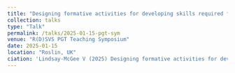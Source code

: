 ```yaml
---
title: "Designing formative activities for developing skills required for specific summative assessments."
collection: talks
type: "Talk"
permalink: /talks/2025-01-15-pgt-sym
venue: "R(D)SVS PGT Teaching Symposium"
date: 2025-01-15
location: "Roslin, UK"
ciation: 'Lindsay-McGee V (2025) Designing formative activities for developing skills required for specific summative assessments. <i>Royal (Dick) School of Veterinary Studies Postgraduate Taught Teaching Symposium</i>'
---
```



